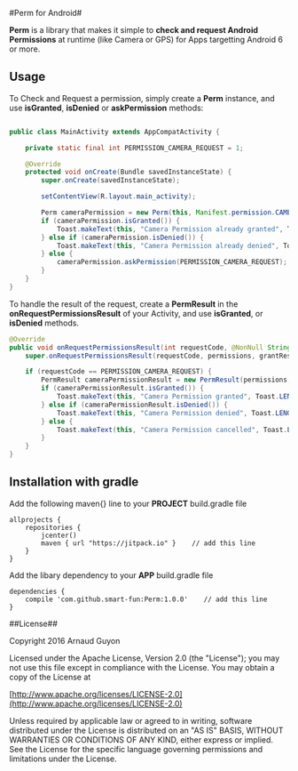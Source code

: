 #Perm for Android#

**Perm** is a library that makes it simple to **check and request Android Permissions** at runtime (like Camera or GPS) for Apps targetting Android 6 or more.

## Usage ##

To Check and Request a permission, simply create a **Perm** instance, and use **isGranted**, **isDenied** or **askPermission** methods:

```java

public class MainActivity extends AppCompatActivity {

    private static final int PERMISSION_CAMERA_REQUEST = 1;

    @Override
    protected void onCreate(Bundle savedInstanceState) {
        super.onCreate(savedInstanceState);

        setContentView(R.layout.main_activity);

        Perm cameraPermission = new Perm(this, Manifest.permission.CAMERA);
        if (cameraPermission.isGranted()) {
            Toast.makeText(this, "Camera Permission already granted", Toast.LENGTH_LONG).show();
        } else if (cameraPermission.isDenied()) {
            Toast.makeText(this, "Camera Permission already denied", Toast.LENGTH_LONG).show();
        } else {
            cameraPermission.askPermission(PERMISSION_CAMERA_REQUEST);
        }
    }
}
```

To handle the result of the request, create a **PermResult** in the **onRequestPermissionsResult** of your Activity, and use **isGranted**, or **isDenied** methods.

```java
@Override
public void onRequestPermissionsResult(int requestCode, @NonNull String[] permissions, @NonNull int[] grantResults) {
    super.onRequestPermissionsResult(requestCode, permissions, grantResults);

    if (requestCode == PERMISSION_CAMERA_REQUEST) {
        PermResult cameraPermissionResult = new PermResult(permissions, grantResults);
        if (cameraPermissionResult.isGranted()) {
            Toast.makeText(this, "Camera Permission granted", Toast.LENGTH_LONG).show();
        } else if (cameraPermissionResult.isDenied()) {
            Toast.makeText(this, "Camera Permission denied", Toast.LENGTH_LONG).show();
        } else {
            Toast.makeText(this, "Camera Permission cancelled", Toast.LENGTH_LONG).show();
        }
    }
}
```

## Installation with gradle

Add the following maven{} line to your **PROJECT** build.gradle file

```
allprojects {
    repositories {
        jcenter()
        maven { url "https://jitpack.io" }    // add this line
    }
}
```

Add the libary dependency to your **APP** build.gradle file

```
dependencies {
    compile 'com.github.smart-fun:Perm:1.0.0'    // add this line
}
```

##License##

Copyright 2016 Arnaud Guyon

Licensed under the Apache License, Version 2.0 (the "License");
you may not use this file except in compliance with the License.
You may obtain a copy of the License at

[http://www.apache.org/licenses/LICENSE-2.0](http://www.apache.org/licenses/LICENSE-2.0)

Unless required by applicable law or agreed to in writing, software
distributed under the License is distributed on an "AS IS" BASIS,
WITHOUT WARRANTIES OR CONDITIONS OF ANY KIND, either express or implied.
See the License for the specific language governing permissions and
limitations under the License.

